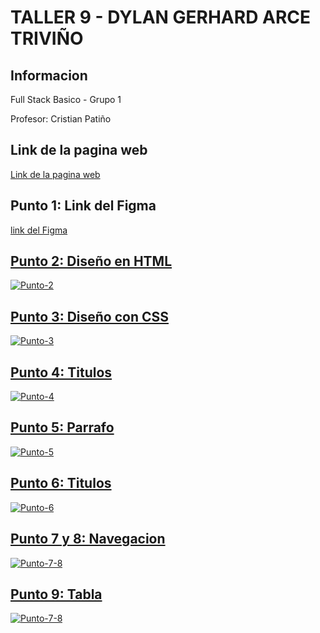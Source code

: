 <h1>TALLER 9 - DYLAN GERHARD ARCE TRIVIÑO</h1>
    <h2>Informacion</h2>
        <p>Full Stack Basico - Grupo 1</p>
        <p>Profesor: Cristian Patiño</p>

<h2>Link de la pagina web</h2>
    <a href="https://gerhardarce.github.io/taller-9-full-stack/">Link de la pagina web</a>

<h2>Punto 1: Link del Figma</h2>
    <a href="https://www.figma.com/file/5UI6LHHb8z7FHZAh4jy8jh/DYLAN-GERHARD-ARCE-TRIVI%C3%91O?type=design&node-id=0%3A1&mode=design&t=2oAxdRiMVJYUm3ID-1">link del Figma</h2>

<h2>Punto 2: Diseño en HTML</h2>
    <img src="./public/images/punto-2.png" alt="Punto-2"> 

<h2>Punto 3: Diseño con CSS</h2>
    <img src="./public/images/punto-3.png" alt="Punto-3">

<h2>Punto 4: Titulos</h2>
    <img src="./public/images/punto-4.png" alt="Punto-4">

<h2>Punto 5: Parrafo</h2>
    <img src="./public/images/punto-5.jpg" alt="Punto-5">

<h2>Punto 6: Titulos</h2>
    <img src="./public/images/punto-6.png" alt="Punto-6">

<h2>Punto 7 y 8: Navegacion</h2>
    <img src="./public/images/punto-7-8.png" alt="Punto-7-8">

<h2>Punto 9: Tabla</h2>
    <img src="./public/images/punto-9.png" alt="Punto-7-8">

